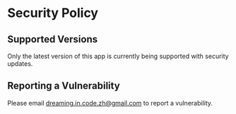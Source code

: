 # Security Policy

## Supported Versions

Only the latest version of this app is currently being supported with security updates.

## Reporting a Vulnerability

Please email dreaming.in.code.zh@gmail.com to report a vulnerability.
